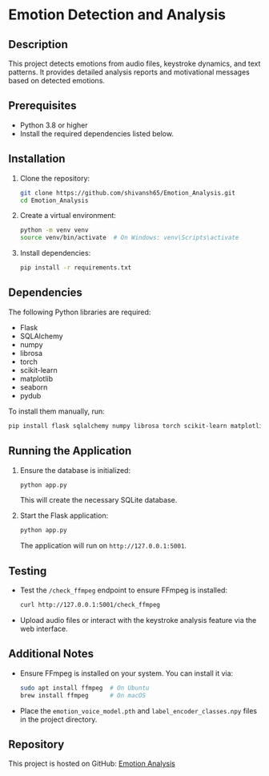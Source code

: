 # Emotion Detection and Analysis

## Description
This project detects emotions from audio files, keystroke dynamics, and text patterns. It provides detailed analysis reports and motivational messages based on detected emotions.

## Prerequisites
- Python 3.8 or higher
- Install the required dependencies listed below.

## Installation
1. Clone the repository:
   ```bash
   git clone https://github.com/shivansh65/Emotion_Analysis.git
   cd Emotion_Analysis
   ```
2. Create a virtual environment:
   ```bash
   python -m venv venv
   source venv/bin/activate  # On Windows: venv\Scripts\activate
   ```
3. Install dependencies:
   ```bash
   pip install -r requirements.txt
   ```

## Dependencies
The following Python libraries are required:
- Flask
- SQLAlchemy
- numpy
- librosa
- torch
- scikit-learn
- matplotlib
- seaborn
- pydub

To install them manually, run:
```bash
pip install flask sqlalchemy numpy librosa torch scikit-learn matplotlib seaborn pydub
```

## Running the Application
1. Ensure the database is initialized:
   ```bash
   python app.py
   ```
   This will create the necessary SQLite database.

2. Start the Flask application:
   ```bash
   python app.py
   ```
   The application will run on `http://127.0.0.1:5001`.

## Testing
- Test the `/check_ffmpeg` endpoint to ensure FFmpeg is installed:
  ```bash
  curl http://127.0.0.1:5001/check_ffmpeg
  ```
- Upload audio files or interact with the keystroke analysis feature via the web interface.

## Additional Notes
- Ensure FFmpeg is installed on your system. You can install it via:
  ```bash
  sudo apt install ffmpeg  # On Ubuntu
  brew install ffmpeg      # On macOS
  ```
- Place the `emotion_voice_model.pth` and `label_encoder_classes.npy` files in the project directory.

## Repository
This project is hosted on GitHub: [Emotion Analysis](https://github.com/shivansh65/Emotion_Analysis)
